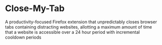 # Close-My-Tab
 A productivity-focused Firefox extension that unpredictably closes browser tabs containing distracting websites, allotting a maximum amount of time that a website is accessible over a 24 hour period with incremental cooldown periods
